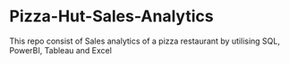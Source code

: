 # Pizza-Hut-Sales-Analytics
This repo consist of Sales analytics of a pizza restaurant by utilising SQL, PowerBI, Tableau and Excel
